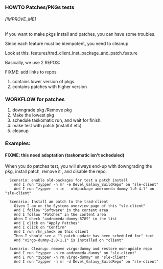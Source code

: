### HOWTO Patches/PKGs tests

###### [IMPROVE_ME]

If you want to make pkgs install and patches, you can have some troubles.

Since each feature must be idempotent, you need to cleanup.

Look at this.
features/trad_client_inst_package_and_patch.feature

Basically,  we use 2 REPOS:

FIXME: add links to repos

1) contains lower version of pkgs
2) contains patches with higher version

### WORKFLOW for patches

1) downgrade pkg /Remove pkg
2) Make the lowest pkg
3) schedule taskomatic run, and wait for finish.
4) make test with patch (install it etc)
5) cleanup

### Examples:

#### FIXME: this need adaptation (taskomatic isn't scheduled)

When you do patches test, you will always end-up with downgrading the pkg, install patch, remove it , and disable the repo.

```console
  Scenario: enable old-packages for test a patch install
    And I run "zypper -n mr -e Devel_Galaxy_BuildRepo" on "sle-client"
    And I run "zypper -n in --oldpackage andromeda-dummy-1.0-4.1" on "sle-client"

  Scenario: Install an patch to the trad-client
    Given I am on the Systems overview page of this "sle-client"
    And I follow "Software" in the content area
    And I follow "Patches" in the content area
    When I check "andromeda-dummy-6789" in the list
    And I click on "Apply Patches"
    And I click on "Confirm"
    And I run rhn_check on this client
    Then I should see a "1 patch update has been scheduled for" text
    And "virgo-dummy-2.0-1.1" is installed on "client"

  Scenario: Cleanup: remove virgo-dummy and restore non-update repo
    And I run "zypper -n rm andromeda-dummy" on "sle-client"
    And I run "zypper -n rm virgo-dummy" on "sle-client"
    And I run "zypper -n mr -d Devel_Galaxy_BuildRepo" on "sle-client"
```                                                                  
